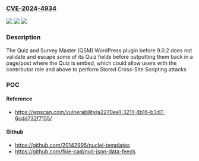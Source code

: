 ### [CVE-2024-4934](https://cve.mitre.org/cgi-bin/cvename.cgi?name=CVE-2024-4934)
![](https://img.shields.io/static/v1?label=Product&message=Quiz%20and%20Survey%20Master%20(QSM)%20&color=blue)
![](https://img.shields.io/static/v1?label=Version&message=0%3C%209.0.2%20&color=brighgreen)
![](https://img.shields.io/static/v1?label=Vulnerability&message=CWE-79%20Cross-Site%20Scripting%20(XSS)&color=brighgreen)

### Description

The Quiz and Survey Master (QSM)  WordPress plugin before 9.0.2 does not validate and escape some of its Quiz fields before outputting them back in a page/post where the Quiz is embed, which could allow users with the contributor role and above to perform Stored Cross-Site Scripting attacks

### POC

#### Reference
- https://wpscan.com/vulnerability/a2270ee1-3211-4b16-b3d7-6cdd732f7155/

#### Github
- https://github.com/20142995/nuclei-templates
- https://github.com/fkie-cad/nvd-json-data-feeds

